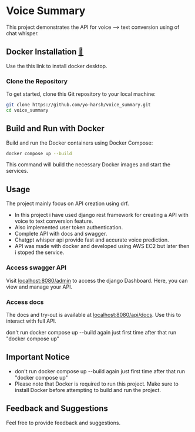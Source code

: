 
# Voice Summary

This project demonstrates the API for voice --> text conversion using of chat whisper.

## Docker Installation [🔗](https://docs.docker.com/engine/install/)

Use the this link to install docker desktop.

### Clone the Repository

To get started, clone this Git repository to your local machine:

```bash
git clone https://github.com/yo-harsh/voice_summary.git
cd voice_summary
```

## Build and Run with Docker

Build and run the Docker containers using Docker Compose:

```bash
docker compose up --build
```

This command will build the necessary Docker images and start the services.

## Usage

The project mainly focus on API creation using drf.

- In this project i have used django rest framework for creating a API with voice to text conversion feature.
- Also implemented user token authentication.
- Complete API with docs and swagger.
- Chatgpt whisper api provide fast and accurate voice prediction.
- API was made with docker and developed using AWS EC2 but later then i stoped the service.

### Access swagger API

Visit [localhost:8080/admin]() to access the django Dashboard. Here, you can view and manage your API.

### Access docs

The docs and try-out is available at [localhost:8080/api/docs](). Use this to interact with full API.

don't run docker compose up --build again just first time after that run "docker compose up"

## Important Notice

- don't run docker compose up --build again just first time after that run "docker compose up"
- Please note that Docker is required to run this project. Make sure to install Docker before attempting to build and run the project.

## Feedback and Suggestions

Feel free to provide feedback and suggestions.
